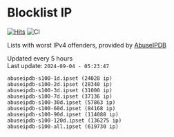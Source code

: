 # Blocklist IP

[![Hits](https://hits.seeyoufarm.com/api/count/incr/badge.svg?url=https%3A%2F%2Fgithub.com%2Fborestad%2Fblocklist-ip%2F&count_bg=%2379C83D&title_bg=%23555555&icon=&icon_color=%23E7E7E7&title=hits&edge_flat=false)](https://hits.seeyoufarm.com)  ![CI](https://img.shields.io/github/workflow/status/borestad/blocklist-ip/CI?style=flat-square)

Lists with worst IPv4 offenders, provided by [AbuseIPDB](https://www.abuseipdb.com/)

<!-- FOOTER-PLACEHOLDER -->
Updated every 5 hours<br>
Last update: `2024-09-04 - 05:23:47`
```
abuseipdb-s100-1d.ipset (24028 ip)
abuseipdb-s100-2d.ipset (28340 ip)
abuseipdb-s100-3d.ipset (31000 ip)
abuseipdb-s100-7d.ipset (37136 ip)
abuseipdb-s100-30d.ipset (57863 ip)
abuseipdb-s100-60d.ipset (84168 ip)
abuseipdb-s100-90d.ipset (114088 ip)
abuseipdb-s100-120d.ipset (136275 ip)
abuseipdb-s100-all.ipset (619730 ip)
```

